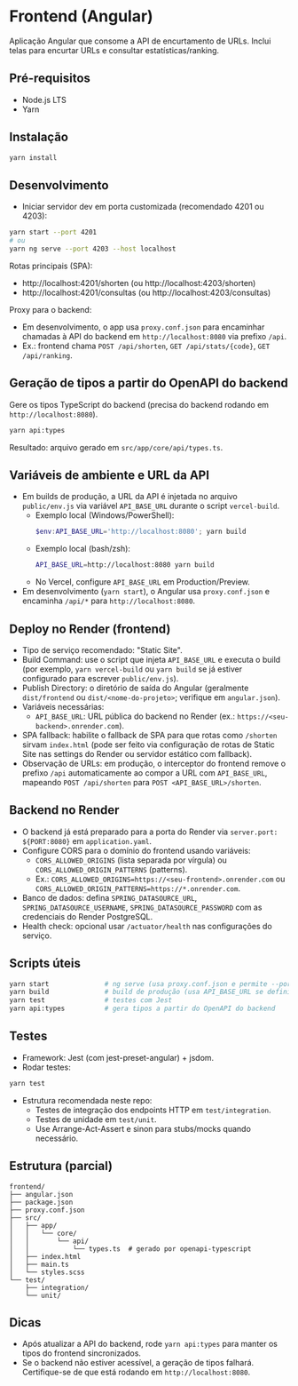 # Frontend (Angular)

Aplicação Angular que consome a API de encurtamento de URLs. Inclui telas para encurtar URLs e consultar estatísticas/ranking.

## Pré-requisitos
- Node.js LTS
- Yarn

## Instalação
```bash
yarn install
```

## Desenvolvimento
- Iniciar servidor dev em porta customizada (recomendado 4201 ou 4203):
```bash
yarn start --port 4201
# ou
yarn ng serve --port 4203 --host localhost
```
Rotas principais (SPA):
- http://localhost:4201/shorten (ou http://localhost:4203/shorten)
- http://localhost:4201/consultas (ou http://localhost:4203/consultas)

Proxy para o backend:
- Em desenvolvimento, o app usa `proxy.conf.json` para encaminhar chamadas à API do backend em `http://localhost:8080` via prefixo `/api`.
- Ex.: frontend chama `POST /api/shorten`, `GET /api/stats/{code}`, `GET /api/ranking`.

## Geração de tipos a partir do OpenAPI do backend
Gere os tipos TypeScript do backend (precisa do backend rodando em `http://localhost:8080`).
```bash
yarn api:types
```
Resultado: arquivo gerado em `src/app/core/api/types.ts`.

## Variáveis de ambiente e URL da API
- Em builds de produção, a URL da API é injetada no arquivo `public/env.js` via variável `API_BASE_URL` durante o script `vercel-build`.
  - Exemplo local (Windows/PowerShell):
    ```powershell
    $env:API_BASE_URL='http://localhost:8080'; yarn build
    ```
  - Exemplo local (bash/zsh):
    ```bash
    API_BASE_URL=http://localhost:8080 yarn build
    ```
  - No Vercel, configure `API_BASE_URL` em Production/Preview.
- Em desenvolvimento (`yarn start`), o Angular usa `proxy.conf.json` e encaminha `/api/*` para `http://localhost:8080`.

## Deploy no Render (frontend)
- Tipo de serviço recomendado: "Static Site".
- Build Command: use o script que injeta `API_BASE_URL` e executa o build (por exemplo, `yarn vercel-build` ou `yarn build` se já estiver configurado para escrever `public/env.js`).
- Publish Directory: o diretório de saída do Angular (geralmente `dist/frontend` ou `dist/<nome-do-projeto>`; verifique em `angular.json`).
- Variáveis necessárias:
  - `API_BASE_URL`: URL pública do backend no Render (ex.: `https://<seu-backend>.onrender.com`).
- SPA fallback: habilite o fallback de SPA para que rotas como `/shorten` sirvam `index.html` (pode ser feito via configuração de rotas de Static Site nas settings do Render ou servidor estático com fallback).
- Observação de URLs: em produção, o interceptor do frontend remove o prefixo `/api` automaticamente ao compor a URL com `API_BASE_URL`, mapeando `POST /api/shorten` para `POST <API_BASE_URL>/shorten`.

## Backend no Render
- O backend já está preparado para a porta do Render via `server.port: ${PORT:8080}` em `application.yaml`.
- Configure CORS para o domínio do frontend usando variáveis:
  - `CORS_ALLOWED_ORIGINS` (lista separada por vírgula) ou `CORS_ALLOWED_ORIGIN_PATTERNS` (patterns).
  - Ex.: `CORS_ALLOWED_ORIGINS=https://<seu-frontend>.onrender.com` ou `CORS_ALLOWED_ORIGIN_PATTERNS=https://*.onrender.com`.
- Banco de dados: defina `SPRING_DATASOURCE_URL`, `SPRING_DATASOURCE_USERNAME`, `SPRING_DATASOURCE_PASSWORD` com as credenciais do Render PostgreSQL.
- Health check: opcional usar `/actuator/health` nas configurações do serviço.

## Scripts úteis
```bash
yarn start              # ng serve (usa proxy.conf.json e permite --port)
yarn build              # build de produção (usa API_BASE_URL se definido)
yarn test               # testes com Jest
yarn api:types          # gera tipos a partir do OpenAPI do backend
```

## Testes
- Framework: Jest (com jest-preset-angular) + jsdom.
- Rodar testes:
```bash
yarn test
```
- Estrutura recomendada neste repo:
  - Testes de integração dos endpoints HTTP em `test/integration`.
  - Testes de unidade em `test/unit`.
  - Use Arrange-Act-Assert e sinon para stubs/mocks quando necessário.

## Estrutura (parcial)
```
frontend/
├── angular.json
├── package.json
├── proxy.conf.json
├── src/
│   ├── app/
│   │   └── core/
│   │       └── api/
│   │           └── types.ts  # gerado por openapi-typescript
│   ├── index.html
│   ├── main.ts
│   └── styles.scss
└── test/
    ├── integration/
    └── unit/
```

## Dicas
- Após atualizar a API do backend, rode `yarn api:types` para manter os tipos do frontend sincronizados.
- Se o backend não estiver acessível, a geração de tipos falhará. Certifique-se de que está rodando em `http://localhost:8080`.
